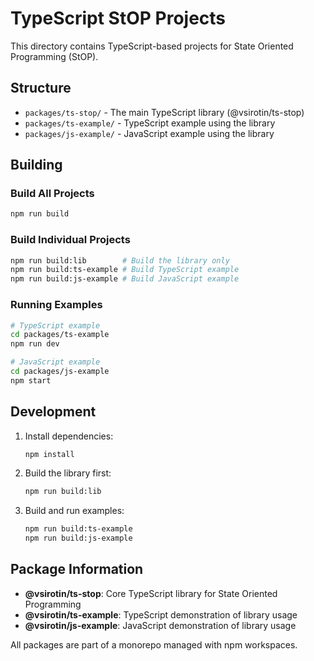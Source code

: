 # TypeScript StOP Projects

This directory contains TypeScript-based projects for State Oriented Programming (StOP).

## Structure

- `packages/ts-stop/` - The main TypeScript library (@vsirotin/ts-stop)
- `packages/ts-example/` - TypeScript example using the library
- `packages/js-example/` - JavaScript example using the library

## Building

### Build All Projects
```bash
npm run build
```

### Build Individual Projects
```bash
npm run build:lib        # Build the library only
npm run build:ts-example # Build TypeScript example
npm run build:js-example # Build JavaScript example
```

### Running Examples
```bash
# TypeScript example
cd packages/ts-example
npm run dev

# JavaScript example
cd packages/js-example
npm start
```

## Development

1. Install dependencies:
   ```bash
   npm install
   ```

2. Build the library first:
   ```bash
   npm run build:lib
   ```

3. Build and run examples:
   ```bash
   npm run build:ts-example
   npm run build:js-example
   ```

## Package Information

- **@vsirotin/ts-stop**: Core TypeScript library for State Oriented Programming
- **@vsirotin/ts-example**: TypeScript demonstration of library usage
- **@vsirotin/js-example**: JavaScript demonstration of library usage

All packages are part of a monorepo managed with npm workspaces.
